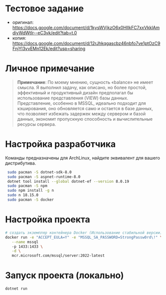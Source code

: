 # Тестовое задание

- оригинал: https://docs.google.com/document/d/1kysWVjkzO6x0HIIkFC7xxVkklAmdiyWdWtIr--eC3vk/edit?tab=t.0
- копия: https://docs.google.com/document/d/12rJhkqgascbz46nbfo7ve1ptOzC9FnjYl3vvEMn12Ek/edit?usp=sharing

# Личное примечание

> **Примечание**: По моему мнению, сущность «balance» не имеет смысла. Я выполнил задачу, как описано, но более простой, эффективный и продуктивный дизайн предполагал бы использование представления (VIEW) базы данных. Представление, особенно в MSSQL, идеально подходит для кэширования, оно обновляется само и остается в базе данных, что позволяет избежать задержек между сервером и базой данных, экономит пропускную способность и вычислительные ресурсы сервера.

# Настройка разработчика

Команды предназначены для ArchLinux, найдите эквивалент для вашего дистрибутива.

```bash
 sudo pacman -S dotnet-sdk-8.0
 sudo pacman -S aspnet-runtime-8.0
 dotnet tool install --global dotnet-ef --version 8.0.19
 sudo pacman -S npm
 sudo npm install -g n
 sudo n 18.15.0
 sudo pacman -S docker
```

# Настройка проекта

```bash
# создать экземпляр контейнера Docker (Использование стабильной версии)
docker run -e "ACCEPT_EULA=Y" -e "MSSQL_SA_PASSWORD=StrongPassw0rd\!" \
   --name mssql
   -p 1433:1433 \
   -d \
   mcr.microsoft.com/mssql/server:2022-latest
```

# Запуск проекта (локально)

```bash
dotnet run
```
